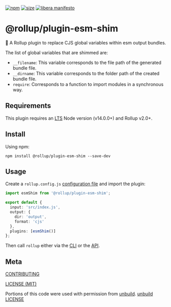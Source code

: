 [npm]: https://img.shields.io/npm/v/@rollup/plugin-esm-shim
[npm-url]: https://www.npmjs.com/package/@rollup/plugin-esm-shim
[size]: https://packagephobia.now.sh/badge?p=@rollup/plugin-esm-shim
[size-url]: https://packagephobia.now.sh/result?p=@rollup/plugin-esm-shim

[![npm][npm]][npm-url]
[![size][size]][size-url]
[![libera manifesto](https://img.shields.io/badge/libera-manifesto-lightgrey.svg)](https://liberamanifesto.com)

# @rollup/plugin-esm-shim

🍣 A Rollup plugin to replace CJS global variables within esm output bundles.

The list of global variables that are shimmed are:

- `__filename`: This variable corresponds to the file path of the generated bundle file.
- `__dirname`: This variable corresponds to the folder path of the created bundle file.
- `require`: Corresponds to a function to import modules in a synchronous way.

## Requirements

This plugin requires an [LTS](https://github.com/nodejs/Release) Node version (v14.0.0+) and Rollup v2.0+.

## Install

Using npm:

```console
npm install @rollup/plugin-esm-shim --save-dev
```

## Usage

Create a `rollup.config.js` [configuration file](https://www.rollupjs.org/guide/en/#configuration-files) and import the plugin:

```typescript
import esmShim from '@rollup/plugin-esm-shim';

export default {
  input: 'src/index.js',
  output: {
    dir: 'output',
    format: 'cjs'
  },
  plugins: [esmShim()]
};
```

Then call `rollup` either via the [CLI](https://www.rollupjs.org/guide/en/#command-line-reference) or the [API](https://www.rollupjs.org/guide/en/#javascript-api).

## Meta

[CONTRIBUTING](/.github/CONTRIBUTING.md)

[LICENSE (MIT)](/LICENSE)

Portions of this code were used with permission from [unbuild](https://github.com/unjs/unbuild). [unbuild LICENSE](./unbuild.LICENSE)
